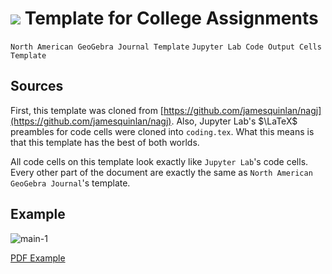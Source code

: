 # <img src="https://render.githubusercontent.com/render/math?math=\LaTeX"> Template for College Assignments
`North American GeoGebra Journal Template` 
`Jupyter Lab Code Output Cells Template`

## Sources
First, this template was cloned from [https://github.com/jamesquinlan/nagj](https://github.com/jamesquinlan/nagj). 
Also, Jupyter Lab's $\LaTeX$ preambles for
code cells were cloned into `coding.tex`.
What this means is that this template has
the best of both worlds. 

All code cells on this template look exactly like `Jupyter Lab`'s
code cells. Every other part of the document
are exactly the same as `North American GeoGebra Journal`'s template.

## Example

![main-1](https://user-images.githubusercontent.com/19341857/174743079-0a478602-9bb4-480c-99ab-0726a9a4e017.png)

 [PDF Example](main.pdf) 
